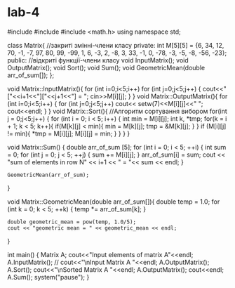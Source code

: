 # lab-4 
#include <iostream>
#include <iomanip>
#include <math.h>
using namespace std;


class Matrix{
    //закриті змінні-члени класу
private:
    int M[5][5] = {6, 34, 12, 70, -1,
                    -7, 97, 80, 99, -99,
                    1, 6,  -3, 2, -8,
                    3, 33, -1, 0, -78,
                    -3, -5, -8, -56, -23};
public:
    //відкриті функції-члени класу
    void InputMatrix();
    void OutputMatrix();
    void Sort();
    void Sum();
    void GeometricMean(double arr_of_sum[]);
};

void Matrix::InputMatrix(){
    for (int i=0;i<5;i++)
        for (int j=0;j<5;j++)
        {
            cout<<"["<<i+1<<"]["<<j+1<<"] = ";
            cin>>M[i][j];
        }
}
void Matrix::OutputMatrix(){
    for (int i=0;i<5;i++)
    {
        for (int j=0;j<5;j++)
            cout<< setw(7)<<M[i][j]<<"    ";
        cout<<endl;
    }
}
void Matrix::Sort(){
    //Алгоритм сортування вибором
    for(int j = 0;j<5;j++) {
        for (int i = 0; i < 5; i++) {
            int min = M[i][j];
            int k, *tmp;
            for(k = i + 1; k < 5; k++){
                if(M[k][j] < min){
                    min = M[k][j];
                    tmp = &M[k][j];
                }
            }
            if (M[i][j] != min){
                *tmp = M[i][j];
                M[i][j] = min;
            }
        }
    }
}


void Matrix::Sum() {
    double arr_of_sum [5];
    for (int i = 0; i < 5; ++i) {
        int sum = 0;
        for (int j = 0; j < 5; ++j) {
            sum += M[i][j];
        }
        arr_of_sum[i] = sum;
        cout << "sum of elements in row N" << i+1 << " = "<< sum << endl;
    }

    GeometricMean(arr_of_sum);
}

void Matrix::GeometricMean(double arr_of_sum[]){
    double temp = 1.0;
    for (int k = 0; k < 5; ++k) {
        temp *= arr_of_sum[k];
    }

    double geometric_mean = pow(temp, 1.0/5);
    cout << "geometric mean = " << geometric_mean << endl;
}

int main()
{
    Matrix A;
    cout<<"Input elements of matrix A"<<endl;
    A.InputMatrix();
  //  cout<<"\nInput Matrix A "<<endl;
    A.OutputMatrix();
    A.Sort();
    cout<<"\nSorted Matrix A "<<endl;
    A.OutputMatrix();
    cout<<endl;
    A.Sum();
    system("pause");
}


